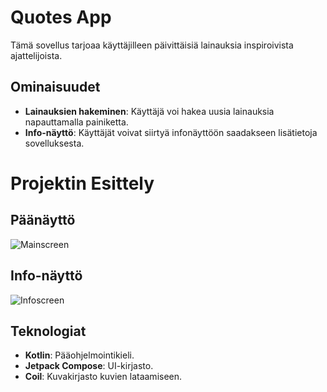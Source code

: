 # Quotes App

Tämä sovellus tarjoaa käyttäjilleen päivittäisiä lainauksia inspiroivista ajattelijoista. 
## Ominaisuudet

- **Lainauksien hakeminen**: Käyttäjä voi hakea uusia lainauksia napauttamalla painiketta.
- **Info-näyttö**: Käyttäjät voivat siirtyä infonäyttöön saadakseen lisätietoja sovelluksesta.

# Projektin Esittely

## Päänäyttö

![Mainscreen](mobiiliohjelmointi_Quotes/images/InfoScreen.jpg)


## Info-näyttö

![Infoscreen](mobiiliohjelmointi_Quotes/images/MainScreen.jpg)

## Teknologiat

- **Kotlin**: Pääohjelmointikieli.
- **Jetpack Compose**: UI-kirjasto.
- **Coil**: Kuvakirjasto kuvien lataamiseen.


